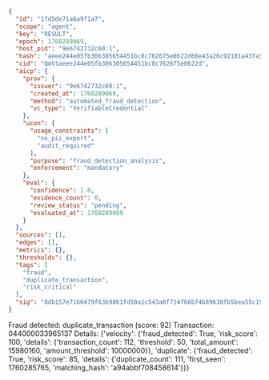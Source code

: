 ```json
{
  "id": "1fd5de71a6a9f1a7",
  "scope": "agent",
  "key": "RESULT",
  "epoch": 1760289069,
  "host_pid": "9e6742732c60:1",
  "hash": "aeee244e05fb306305654451bc8c762675e0622d60e43a26c92101a43fa5c42b",
  "cid": "QmV1aeee244e05fb306305654451bc8c762675e0622d",
  "aicp": {
    "prov": {
      "issuer": "9e6742732c60:1",
      "created_at": 1760289069,
      "method": "automated_fraud_detection",
      "vc_type": "VerifiableCredential"
    },
    "ucon": {
      "usage_constraints": [
        "no_pii_export",
        "audit_required"
      ],
      "purpose": "fraud_detection_analysis",
      "enforcement": "mandatory"
    },
    "eval": {
      "confidence": 1.0,
      "evidence_count": 0,
      "review_status": "pending",
      "evaluated_at": 1760289069
    }
  },
  "sources": [],
  "edges": [],
  "metrics": {},
  "thresholds": {},
  "tags": [
    "fraud",
    "duplicate_transaction",
    "risk_critical"
  ],
  "sig": "8db157e7166479f63b9861fd50a1c543a0f714f66b74b89636fb5bea55c19152"
}
```

Fraud detected: duplicate_transaction (score: 92)
Transaction: 044000033965137
Details: {'velocity': {'fraud_detected': True, 'risk_score': 100, 'details': {'transaction_count': 112, 'threshold': 50, 'total_amount': 15980160, 'amount_threshold': 10000000}}, 'duplicate': {'fraud_detected': True, 'risk_score': 85, 'details': {'duplicate_count': 111, 'first_seen': 1760285765, 'matching_hash': 'a94abbf708458614'}}}